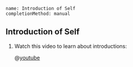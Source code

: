 ```ngMeta
name: Introduction of Self
completionMethod: manual
```

## Introduction of Self

1. Watch this video to learn about introductions:
   
   @[youtube](T5qJwnjPKI)